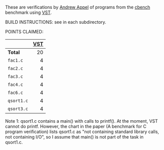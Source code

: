 These are verifications by [Andrew Appel](https://www.cs.princeton.edu/~appel/) of programs from the [cbench](https://github.com/cverified/cbench) benchmark
using [VST](https://vst.cs.princeton.edu).

BUILD INSTRUCTIONS:  see in each subdirectory.

POINTS CLAIMED:

|            | [VST](https://vst.cs.princeton.edu) |
|------------|----:|
| **Total**  |  20 |
| `fac1.c`   |   4 |
| `fac2.c`   |   4 |
| `fac3.c`   |   4 |
| `fac4.c`   |   4 |
| `fac6.c`   |   4 |
| `qsort1.c` |   4 |  (Note 1)
| `qsort3.c` |   4 |

Note 1: qsort1.c contains a main() with calls to printf().  At the moment, VST cannot do printf.  However, the chart in the paper (A benchmark for C program verification) lists qsort1.c as "not containing standard library calls, not containing I/O", so I assume that main() is not part of the task in qsort1.c.